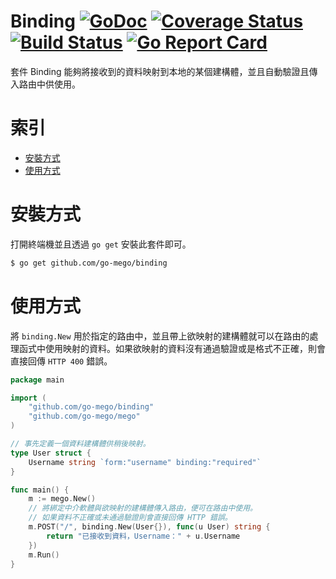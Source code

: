 # Binding [![GoDoc](https://godoc.org/github.com/go-mego/binding?status.svg)](https://godoc.org/github.com/go-mego/binding) [![Coverage Status](https://coveralls.io/repos/github/go-mego/binding/badge.svg?branch=master)](https://coveralls.io/github/go-mego/binding?branch=master) [![Build Status](https://travis-ci.org/go-mego/binding.svg?branch=master)](https://travis-ci.org/go-mego/binding) [![Go Report Card](https://goreportcard.com/badge/github.com/go-mego/binding)](https://goreportcard.com/report/github.com/go-mego/binding)

套件 Binding 能夠將接收到的資料映射到本地的某個建構體，並且自動驗證且傳入路由中供使用。

# 索引

* [安裝方式](#安裝方式)
* [使用方式](#使用方式)


# 安裝方式

打開終端機並且透過 `go get` 安裝此套件即可。

```bash
$ go get github.com/go-mego/binding
```

# 使用方式

將 `binding.New` 用於指定的路由中，並且帶上欲映射的建構體就可以在路由的處理函式中使用映射的資料。如果欲映射的資料沒有通過驗證或是格式不正確，則會直接回傳 `HTTP 400` 錯誤。

```go
package main

import (
	"github.com/go-mego/binding"
	"github.com/go-mego/mego"
)

// 事先定義一個資料建構體供稍後映射。
type User struct {
	Username string `form:"username" binding:"required"`
}

func main() {
	m := mego.New()
	// 將綁定中介軟體與欲映射的建構體傳入路由，便可在路由中使用。
	// 如果資料不正確或未通過驗證則會直接回傳 HTTP 錯誤。
	m.POST("/", binding.New(User{}), func(u User) string {
		return "已接收到資料，Username：" + u.Username
	})
	m.Run()
}
```